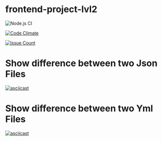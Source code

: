 # frontend-project-lvl2

![Node.js CI](https://github.com/yavictor/frontend-project-lvl2/workflows/Node.js%20CI/badge.svg)

[![Code Climate](https://codeclimate.com/github/yavictor/frontend-project-lvl2/badges/gpa.svg)](https://codeclimate.com/github/yavictor/frontend-project-lvl2/maintainability)

[![Issue Count](https://codeclimate.com/github/yavictor/frontend-project-lvl2/badges/issue_count.svg)](https://codeclimate.com/github/yavictor/frontend-project-lvl2)


# Show difference between two Json Files

[![asciicast](https://asciinema.org/a/PXv7IKbiH2lLtxgApKYNu6uZ9.svg)](https://asciinema.org/a/PXv7IKbiH2lLtxgApKYNu6uZ9)

# Show difference between two Yml Files

[![asciicast](https://asciinema.org/a/zmZPN5zknY4W8qgg7nc68cOGG.svg)](https://asciinema.org/a/zmZPN5zknY4W8qgg7nc68cOGG)
